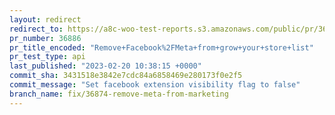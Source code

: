 ```yaml
---
layout: redirect
redirect_to: https://a8c-woo-test-reports.s3.amazonaws.com/public/pr/36886/api/index.html
pr_number: 36886
pr_title_encoded: "Remove+Facebook%2FMeta+from+grow+your+store+list"
pr_test_type: api
last_published: "2023-02-20 10:38:15 +0000"
commit_sha: 3431518e3842e7cdc84a6858469e280173f0e2f5
commit_message: "Set facebook extension visibility flag to false"
branch_name: fix/36874-remove-meta-from-marketing
---
```

